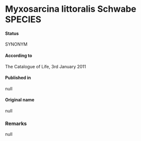 # Myxosarcina littoralis Schwabe SPECIES

#### Status
SYNONYM

#### According to
The Catalogue of Life, 3rd January 2011

#### Published in
null

#### Original name
null

### Remarks
null